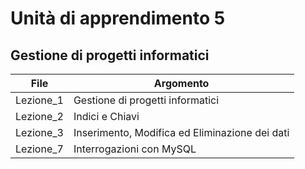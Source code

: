 # Unità di apprendimento 5
## Gestione di progetti informatici

|File|Argomento|
|----|-----|
|Lezione_1|Gestione di progetti informatici|
|Lezione_2|Indici e Chiavi|
|Lezione_3|Inserimento, Modifica ed Eliminazione dei dati|
|Lezione_7|Interrogazioni con MySQL|
